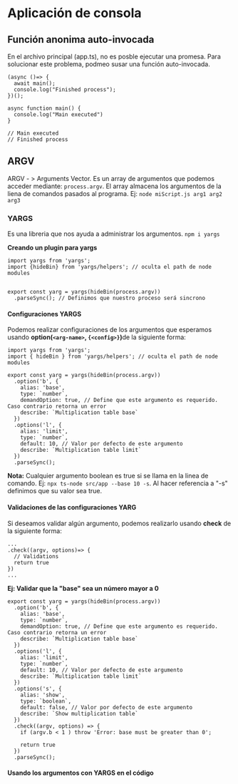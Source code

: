 # Aplicación de consola

## Función anonima auto-invocada
En el archivo principal (app.ts), no es posble ejecutar una promesa. Para solucionar este problema, podmeo susar una función auto-invocada.

```
(async ()=> {
  await main();
  console.log("Finished process");
})();

async function main() {
  console.log("Main executed")
}

// Main executed
// Finished process
```

## ARGV
ARGV - > Arguments Vector. Es un array de argumentos que podemos acceder mediante: ```process.argv```. El array almacena los argumentos de la liena de comandos pasados al programa. Ej:
```node miScript.js arg1 arg2 arg3```

### YARGS
Es una libreria que nos ayuda a administrar los argumentos.
```npm i yargs```

<b>Creando un plugin para yargs</b>

```
import yargs from 'yargs';
import {hideBin} from 'yargs/helpers'; // oculta el path de node modules


export const yarg = yargs(hideBin(process.argv))
  .parseSync(); // Definimos que nuestro proceso será sincrono
```
#### Configuraciones YARGS

Podemos realizar configuraciones de los argumentos que esperamos usando <b>option(`<arg-name>`, `{<config>}`)</b>de la siguiente forma: 

```
import yargs from 'yargs';
import { hideBin } from 'yargs/helpers'; // oculta el path de node modules

export const yarg = yargs(hideBin(process.argv))
  .option('b', {
    alias: 'base',
    type: `number`,
    demandOption: true, // Define que este argumento es requerido. Caso contrario retorna un error
    describe: `Multiplication table base`
  })
  .options('l', {
    alias: 'limit',
    type: `number`,
    default: 10, // Valor por defecto de este argumento
    describe: `Multiplication table limit`
  })
  .parseSync();
```

<b>Nota:</b> Cualquier argumento boolean es true si se llama en la linea de comando. Ej: ```npx ts-node src/app --base 10 -s```. Al hacer referencia a "-s" definimos que su valor sea true.

#### Validaciones de las configuraciones YARG

Si deseamos validar algún argumento, podemos realizarlo usando <b>check</b> de la siguiente forma: 

```
...
.check((argv, options)=> {
  // Validations 
  return true
})
...

```

<b>Ej: Validar que la "base" sea un número mayor a 0</b>

```
export const yarg = yargs(hideBin(process.argv))
  .option('b', {
    alias: 'base',
    type: `number`,
    demandOption: true, // Define que este argumento es requerido. Caso contrario retorna un error
    describe: `Multiplication table base`
  })
  .options('l', {
    alias: 'limit',
    type: `number`,
    default: 10, // Valor por defecto de este argumento
    describe: `Multiplication table limit`
  })
  .options('s', {
    alias: 'show',
    type: `boolean`,
    default: false, // Valor por defecto de este argumento
    describe: `Show multiplication table`
  })
  .check((argv, options) => {
    if (argv.b < 1 ) throw 'Error: base must be greater than 0';

    return true
  })
  .parseSync();

```

#### Usando los argumentos con YARGS en el código


